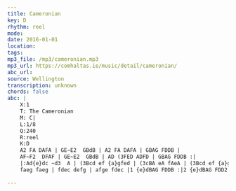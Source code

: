 ```yaml
---
title: Cameronian
key: D
rhythm: reel
mode: 
date: 2016-01-01
location:
tags:
mp3_file: /mp3/cameronian.mp3
mp3_url: https://comhaltas.ie/music/detail/cameronian/
abc_url: 
source: Wellington
transcription: unknown
chords: false
abc: |
    X:1
    T: The Cameronian
    M: C|
    L:1/8
    Q:240
    R:reel
    K:D
    A2 FA DAFA | GE~E2  GBdB | A2 FA DAFA | GBAG FDDB |
    AF~F2  DFAF | GE~E2  GBdB | AD (3FED ADFD | GBAG FDDB :|
    |:Ad{e}dc ~d3  A | (3Bcd ef {a}gfed | (3cBA eA fAeA | (3Bcd ef {a}gfeg |
    faeg faeg | fdec defg | afge fdec |1 {e}dBAG FDDB :|2 {e}dBAG FDD2 ||
    
---
```


